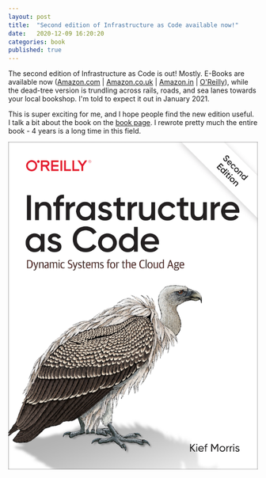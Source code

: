 ```yaml
---
layout: post
title:  "Second edition of Infrastructure as Code available now!"
date:   2020-12-09 16:20:20
categories: book
published: true
---
```


The second edition of Infrastructure as Code is out! Mostly. E-Books are available now
([Amazon.com](https://www.amazon.com/Infrastructure-Code-Dynamic-Systems-Cloud-ebook/dp/B08Q35FM4B/?tag=kiefcom07-20) |
[Amazon.co.uk](https://www.amazon.co.uk/Infrastructure-Code-Dynamic-Systems-Cloud-ebook/dp/B08Q35FM4B?tag=kiefcom07-20) |
[Amazon.in](https://www.amazon.in/Infrastructure-Code-Dynamic-Systems-Cloud-ebook/dp/B08Q35FM4B/?tag=kiefcom07-20) |
[O'Reilly](https://www.oreilly.com/library/view/infrastructure-as-code/9781098114664/)), while the dead-tree version is trundling across rails, roads, and sea lanes towards your local bookshop. I'm told to expect it out in January 2021.

This is super exciting for me, and I hope people find the new edition useful. I talk a bit about the book on the [book page](/book/). I rewrote pretty much the entire book - 4 years is a long time in this field.

![Cover of Infrastructure as Code 2nd edition](/images/infrastructure_as_code_2ed_small.png)
